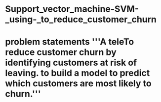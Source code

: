 # Support_vector_machine-SVM-_using-_to_reduce_customer_churn
# problem statements  '''A teleTo reduce customer churn by identifying customers  at risk of leaving. to build a model  to predict which customers are most likely to churn.'''
